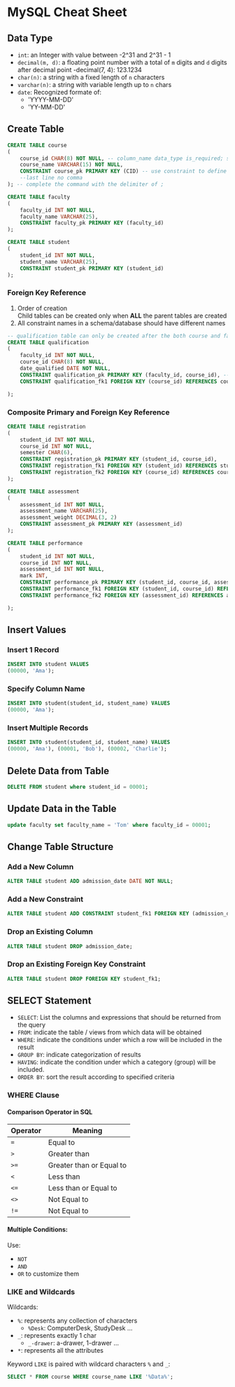 # MySQL Cheat Sheet 

## Data Type

- `int`: an Integer with value between -2^31 and 2^31 - 1
- `decimal(m, d)`: a floating point number with a total of `m` digits and `d` digits after decimal point 
    -decimal(7, 4): 123.1234
- `char(n)`: a string with a fixed length of `n` characters 
- `varchar(n)`: a string with variable length up to `n` chars 
- `date`: Recognized formate of: 
    - 'YYYY-MM-DD' 
    - 'YY-MM-DD' 

## Create Table 
```sql
CREATE TABLE course 
(
    course_id CHAR(8) NOT NULL, -- column_name data_type is_required; separate one column definition from another using , 
    course_name VARCHAR(15) NOT NULL, 
    CONSTRAINT course_pk PRIMARY KEY (CID) -- use constraint to define primary / foreign key 
    --last line no comma 
); -- complete the command with the delimiter of ; 

CREATE TABLE faculty
(
    faculty_id INT NOT NULL, 
    faculty_name VARCHAR(25), 
    CONSTRAINT faculty_pk PRIMARY KEY (faculty_id)
);

CREATE TABLE student
(
    student_id INT NOT NULL, 
    student_name VARCHAR(25), 
    CONSTRAINT student_pk PRIMARY KEY (student_id)
); 
```

### Foreign Key Reference 
1. Order of creation  
    Child tables can be created only when **ALL** the parent tables are created
2. All constraint names in a schema/database should have different names

```sql 
-- qualification table can only be created after the both course and faculty tables are created
CREATE TABLE qualification 
(
    faculty_id INT NOT NULL, 
    course_id CHAR(8) NOT NULL, 
    date_qualified DATE NOT NULL, 
    CONSTRAINT qualification_pk PRIMARY KEY (faculty_id, course_id), -- composite primary key
    CONSTRAINT qualification_fk1 FOREIGN KEY (course_id) REFERENCES course(course_id), 

);
```

### Composite Primary and Foreign Key Reference 
```sql
CREATE TABLE registration
(
    student_id INT NOT NULL, 
    course_id INT NOT NULL, 
    semester CHAR(6), 
    CONSTRAINT registration_pk PRIMARY KEY (student_id, course_id), 
    CONSTRAINT registration_fk1 FOREIGN KEY (student_id) REFERENCES student(student_id), 
    CONSTRAINT registration_fk2 FOREIGN KEY (course_id) REFERENCES course(course_id)
);

CREATE TABLE assessment 
(
    assessment_id INT NOT NULL, 
    assessment_name VARCHAR(25), 
    assessment_weight DECIMAL(3, 2)
    CONSTRAINT assessment_pk PRIMARY KEY (assessment_id)
);

CREATE TABLE performance
(
    student_id INT NOT NULL, 
    course_id INT NOT NULL, 
    assessment_id INT NOT NULL, 
    mark INT, 
    CONSTRAINT performance_pk PRIMARY KEY (student_id, course_id, assessment_id), 
    CONSTRAINT performance_fk1 FOREIGN KEY (student_id, course_id) REFERENCES registration(student_id, course_id), 
    CONSTRAINT performance_fk2 FOREIGN KEY (assessment_id) REFERENCES assessment(assessment_id)

);
```

## Insert Values 

### Insert 1 Record 

```sql
INSERT INTO student VALUES 
(00000, 'Ama');
```
### Specify Column Name 

```sql
INSERT INTO student(student_id, student_name) VALUES 
(00000, 'Ama');
```

### Insert Multiple Records 
```sql
INSERT INTO student(student_id, student_name) VALUES 
(00000, 'Ama'), (00001, 'Bob'), (00002, 'Charlie'); 
```

## Delete Data from Table 

```sql
DELETE FROM student where student_id = 00001; 
```

## Update Data in the Table 
```sql
update faculty set faculty_name = 'Tom' where faculty_id = 00001; 
```

## Change Table Structure 

### Add a New Column 
```sql
ALTER TABLE student ADD admission_date DATE NOT NULL; 
```

### Add a New Constraint 
```sql 
ALTER TABLE student ADD CONSTRAINT student_fk1 FOREIGN KEY (admission_date) REFERENCES admission_record(admission_date); 
```

### Drop an Existing Column 
```sql
ALTER TABLE student DROP admission_date; 
```

### Drop an Existing Foreign Key Constraint 
```sql 
ALTER TABLE student DROP FOREIGN KEY student_fk1; 
```

## SELECT Statement 

- `SELECT`: List the columns and expressions that should be returned from the query 
- `FROM`: indicate the table / views from which data will be obtained 
- `WHERE`: indicate the conditions under which a row will be included in the result 
- `GROUP BY`: indicate categorization of results 
- `HAVING`: indicate the condition under which a category (group) will be included. 
- `ORDER BY`: sort the result according to specified criteria

### WHERE Clause

#### Comparison Operator in SQL 
| Operator | Meaning | 
| --- | --- | 
| `=` | Equal to |
| `>` | Greater than |
| `>=` | Greater than or Equal to |
| `<` | Less than |
| `<=` | Less than or Equal to |
| `<>` | Not Equal to |
| `!=` | Not Equal to |

#### Multiple Conditions: 

Use: 
- `NOT`
- `AND`
- `OR`
to customize them 

### LIKE and Wildcards 

Wildcards: 

- `%`: represents any collection of characters 
    - `%Desk`: ComputerDesk, StudyDesk ... 
- `_`: represents exactly 1 char 
    - `_-drawer`: a-drawer, 1-drawer ... 
- `*`: represents all the attributes 

Keyword `LIKE` is paired with wildcard characters `%` and `_`: 

```sql
SELECT * FROM course WHERE course_name LIKE '%Data%'; 
```